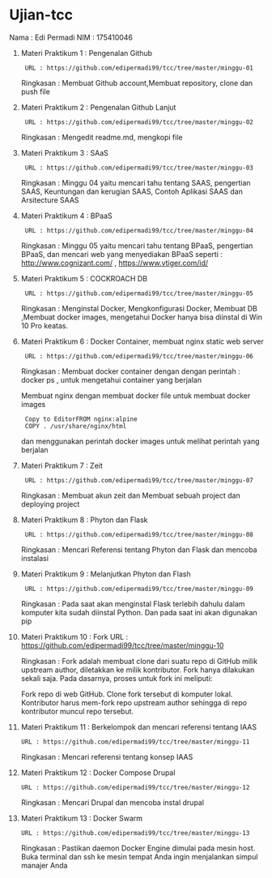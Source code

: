 # Ujian-tcc

Nama : Edi Permadi
NIM  : 175410046

1. Materi Praktikum 1 : Pengenalan Github

        URL : https://github.com/edipermadi99/tcc/tree/master/minggu-01

    Ringkasan : Membuat Github account,Membuat repository, clone dan push file  
2. Materi Praktikum 2 : Pengenalan Github Lanjut

        URL : https://github.com/edipermadi99/tcc/tree/master/minggu-02

    Ringkasan : Mengedit readme.md, mengkopi file
3. Materi Praktikum 3 : SAaS

        URL : https://github.com/edipermadi99/tcc/tree/master/minggu-03

    Ringkasan :  Minggu 04 yaitu mencari tahu tentang SAAS, pengertian SAAS, Keuntungan dan kerugian SAAS, Contoh Aplikasi  SAAS dan Arsitecture SAAS

4. Materi Praktikum 4 : BPaaS

        URL : https://github.com/edipermadi99/tcc/tree/master/minggu-04

    Ringkasan : Minggu 05 yaitu mencari tahu tentang BPaaS, pengertian BPaaS, dan mencari web yang menyediakan BPaaS seperti : http://www.cognizant.com/ , https://www.vtiger.com/id/

5. Materi Praktikum 5 : COCKROACH DB

        URL : https://github.com/edipermadi99/tcc/tree/master/minggu-05

    Ringkasan : Menginstal Docker, Mengkonfigurasi Docker, Membuat DB ,Membuat docker images, mengetahui Docker hanya bisa diinstal di Win 10 Pro keatas.

6. Materi Praktikum 6 : Docker Container, membuat nginx static web server

        URL : https://github.com/edipermadi99/tcc/tree/master/minggu-06

    Ringkasan : Membuat docker container dengan dengan perintah : docker ps , untuk mengetahui container yang berjalan 

    Membuat nginx dengan membuat docker file untuk membuat docker images  

        Copy to EditorFROM nginx:alpine
        COPY . /usr/share/nginx/html
    dan menggunakan perintah docker images untuk melihat perintah yang berjalan 

7. Materi Praktikum 7 : Zeit

        URL : https://github.com/edipermadi99/tcc/tree/master/minggu-07

    Ringkasan : Membuat akun zeit dan Membuat sebuah project dan deploying project

8. Materi Praktikum 8 : Phyton dan Flask

        URL : https://github.com/edipermadi99/tcc/tree/master/minggu-08

    Ringkasan : Mencari Referensi tentang Phyton dan Flask dan mencoba instalasi 

9. Materi Praktikum 9 : Melanjutkan Phyton dan Flash

        URL : https://github.com/edipermadi99/tcc/tree/master/minggu-09

    Ringkasan : Pada saat akan menginstal Flask terlebih dahulu dalam komputer kita sudah diinstal Python. Dan pada saat ini akan digunakan pip

10. Materi Praktikum 10 : Fork
        URL : https://github.com/edipermadi99/tcc/tree/master/minggu-10

    Ringkasan : Fork adalah membuat clone dari suatu repo di GitHub milik upstream author, diletakkan ke milik kontributor. Fork hanya dilakukan sekali saja. Pada dasarnya, proses untuk fork ini meliputi:  

    Fork repo di web GitHub. Clone fork tersebut di komputer lokal. Kontributor harus mem-fork repo upstream author sehingga di repo kontributor muncul repo tersebut. 

11. Materi Praktikum 11 : Berkelompok dan mencari referensi tentang IAAS

        URL : https://github.com/edipermadi99/tcc/tree/master/minggu-11

    Ringkasan : Mencari referensi tentang konsep IAAS 

12. Materi Praktikum 12 : Docker Compose Drupal

        URL : https://github.com/edipermadi99/tcc/tree/master/minggu-12

    Ringkasan : Mencari Drupal dan mencoba instal drupal

13. Materi Praktikum 13 : Docker Swarm  

        URL : https://github.com/edipermadi99/tcc/tree/master/minggu-13

    Ringkasan : Pastikan daemon Docker Engine dimulai pada mesin host. Buka terminal dan ssh ke mesin tempat Anda ingin menjalankan simpul manajer Anda